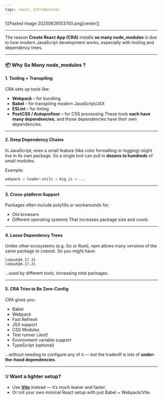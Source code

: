 ```yaml
---
tags: react, introduction
---
```


![[Pasted image 20250628153700.png|center]]

---

The reason **Create React App (CRA)** installs **so many node_modules** is due to how modern JavaScript development works, especially with tooling and dependency trees.

---

### **📦 Why So Many node_modules ?**

#### **1. Tooling + Transpiling**

CRA sets up tools like:

- **Webpack** – for bundling
- **Babel** – for transpiling modern JavaScript/JSX
- **ESLint** – for linting
- **PostCSS / Autoprefixer** – for CSS processing
    These tools **each have many dependencies**, and those dependencies have _their own_ dependencies.

---

#### **2. Deep Dependency Chains**

In JavaScript, even a small feature (like color formatting or logging) might live in its own package. So a single tool can pull in **dozens to hundreds** of small modules.


Example:

```
webpack → loader-utils → big.js → ...
```

---

#### **3. Cross-platform Support**

Packages often include polyfills or workarounds for:

- Old browsers
- Different operating systems
    That increases package size and count.

---

#### **4. Loose Dependency Trees**

Unlike other ecosystems (e.g. Go or Rust), npm allows many versions of the same package to coexist. So you might have:

```
lodash@4.17.15
lodash@4.17.21
```

…used by different tools, increasing total packages.

---

#### **5. CRA Tries to Be Zero-Config**

CRA gives you:

- Babel
- Webpack
- Fast Refresh
- JSX support
- CSS Modules
- Test runner (Jest)
- Environment variable support
- TypeScript (optional)

…without needing to configure any of it — but the tradeoff is lots of **under-the-hood dependencies**.

---

### **💡 Want a lighter setup?**

- Use [**Vite**](https://vitejs.dev/) instead — it’s much leaner and faster.
- Or roll your own minimal React setup with just Babel + Webpack/Vite.
